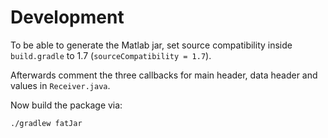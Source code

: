 
# Development

To be able to generate the Matlab jar, set source compatibility inside `build.gradle` to 1.7 (`sourceCompatibility = 1.7`).

Afterwards comment the three callbacks for main header, data header and values  in `Receiver.java`.

Now build the package via:

```
./gradlew fatJar
```